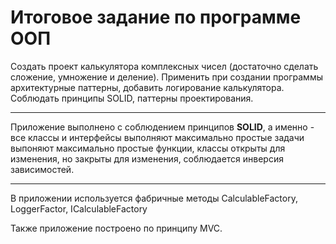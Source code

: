 # Итоговое задание по программе ООП

Создать проект калькулятора комплексных чисел (достаточно сделать сложение, умножение и деление).
Применить при создании программы архитектурные паттерны, добавить логирование калькулятора.
Соблюдать принципы SOLID, паттерны проектирования.

*********

Приложение выполнено с соблюдением принципов **SOLID**, а именно - все классы и интерфейсы выполняют максимально простые
задачи выпоняют максимально простые функции, классы открыты для изменения,
но закрыты для изменения, соблюдается инверсия зависимостей.

*********

В приложении используется фабричные методы CalculableFactory, LoggerFactor, ICalculableFactory

Также приложение построено по принципу MVC.